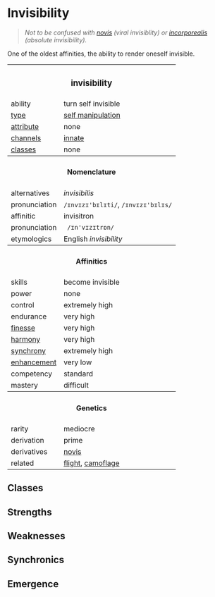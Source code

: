# Invisibility

> *Not to be confused with [novis](novis.md) (viral invisiblity) or [incorporealis](incorporealis.md) (absolute invisibility).*

One of the oldest affinities, the ability to render oneself invisible.


<table>
  <tr>
    <th colspan="2"> <h3> invisibility </h3> </th>
  </tr>
  <tr>
    <td> ability </td>
    <td> turn self invisible </td>
  </tr>
  <tr>
    <td> <a href="https://github.com/Sup2point0/Assort/blob/main/affinities/readme.md#types"> type </a> </td>
    <td> <a href="https://github.com/Sup2point0/Assort/blob/main/affinities/readme.md#self manipulation"> self manipulation </a> </td>
  </tr>
  <tr>
    <td> <a href="https://github.com/Sup2point0/Assort/blob/main/affinities/readme.md#attributes"> attribute </a> </td>
    <td> none </td>
  </tr>
  <tr>
    <td> <a href="https://github.com/Sup2point0/Assort/blob/main/affinities/readme.md#channels"> channels </a> </td>
    <td> <a href="https://github.com/Sup2point0/Assort/blob/main/affinities/readme.md#innate"> innate </a> </td>
  </tr>
  <tr>
    <td> <a href="https://github.com/Sup2point0/Assort/blob/main/affinities/readme.md#classes"> classes </a> </td>
    <td> none </td>
  </tr>
  <tr>
    <th colspan="2"> <h4> Nomenclature </h4> </th>
  </tr>
  <tr>
    <td> alternatives </td>
    <td> <em>invisibilis</em> </td>
  </tr>
  <tr>
    <td> pronunciation </td>
    <td> <code>/ɪnvɪzɪ'bɪlɪti/</code>, <code>/ɪnvɪzɪ'bɪlɪs/</code> </td>
  </tr>
  <tr>
    <td> affinitic </td>
    <td> invisitron </td>
  </tr>
  <tr>
    <td> pronunciation </td>
    <td> <code> /ɪn'vɪzɪtrɒn/ </code> </td>
  </tr>
  <tr>
    <td> etymologics </td>
    <td> English <em>invisibility</em> </td>
  </tr>
  <tr>
    <th colspan="2"> <h4> Affinitics </h4> </th>
  </tr>
  <tr>
    <td> skills </td>
    <td> become invisible </td>
  </tr>
  <tr>
    <td> power </td>
    <td> none </td>
  </tr>
  <tr>
    <td> control </td>
    <td> extremely high </td>
  </tr>
  <tr>
    <td> endurance </td>
    <td> very high </td>
  </tr>
  <tr>
    <td> <a href="https://github.com/Sup2point0/Assort/blob/main/affinities/readme.md#finesse"> finesse </a> </td>
    <td> very high </td>
  </tr>
  <tr>
    <td> <a href="https://github.com/Sup2point0/Assort/blob/main/affinities/readme.md#harmony"> harmony </a> </td>
    <td> very high </td>
  </tr>
  <tr>
    <td> <a href="https://github.com/Sup2point0/Assort/blob/main/affinities/readme.md#synchrony"> synchrony </a> </td>
    <td> extremely high </td>
  </tr>
  <tr>
    <td> <a href="https://github.com/Sup2point0/Assort/blob/main/affinities/readme.md#enhancement"> enhancement </a> </td>
    <td> very low </td>
  </tr>
  <tr>
    <td> competency </td>
    <td> standard </td>
  </tr>
  <tr>
    <td> mastery </td>
    <td> difficult </td>
  </tr>
  <tr>
    <th colspan="2"> <h4> Genetics </h4> </th>
  </tr>
  <tr>
    <td> rarity </td>
    <td> mediocre </td>
  </tr>
  <tr>
    <td> derivation </td>
    <td> prime </td>
  </tr>
  <tr>
    <td> derivatives </td>
    <td> <a href="novis.md"> novis </a> </td>
  </tr>
  <tr>
    <td> related </td>
    <td> <a href="flight">flight</a>, <a href="camoflage">camoflage</a> </td>
  </tr>
</table>


## Classes


## Strengths


## Weaknesses


## Synchronics


## Emergence
